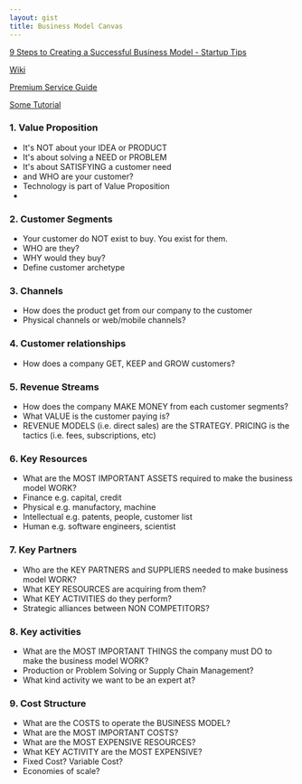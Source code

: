 ```yaml
---
layout: gist
title: Business Model Canvas
---
```


[9 Steps to Creating a Successful Business Model - Startup Tips](https://www.youtube.com/watch?v=IP0cUBWTgpY)

[Wiki](https://en.wikipedia.org/wiki/Business_Model_Canvas)

[Premium Service Guide](https://strategyzer.com/)

[Some Tutorial](https://www.alexandercowan.com/business-model-canvas-templates/)

### 1. Value Proposition

- It's NOT about your IDEA or PRODUCT
- It's about solving a NEED or PROBLEM
- It's about SATISFYING a customer need
- and WHO are your customer?
- Technology is part of Value Proposition
- 

### 2. Customer Segments

- Your customer do NOT exist to buy. You exist for them.
- WHO are they?
- WHY would they buy?
- Define customer archetype

### 3. Channels

- How does the product get from our company to the customer
- Physical channels or web/mobile channels?

### 4. Customer relationships

- How does a company GET, KEEP and GROW customers?

### 5. Revenue Streams

- How does the company MAKE MONEY from each customer segments?
- What VALUE is the customer paying is? 
- REVENUE MODELS (i.e. direct sales) are the STRATEGY. PRICING is the tactics (i.e. fees, subscriptions, etc)

### 6. Key Resources

- What are the MOST IMPORTANT ASSETS required to make the business model WORK?
- Finance  e.g. capital, credit
- Physical e.g. manufactory, machine
- Intellectual e.g. patents, people, customer list
- Human e.g. software engineers, scientist

### 7. Key Partners

- Who are the KEY PARTNERS and SUPPLIERS needed to make business model WORK?
- What KEY RESOURCES are acquiring from them?
- What KEY ACTIVITIES do they perform?
- Strategic alliances between NON COMPETITORS?

### 8. Key activities

- What are the MOST IMPORTANT THINGS the company must DO to make the business model WORK?
- Production or Problem Solving or Supply Chain Management?
- What kind activity we want to be an expert at?

### 9. Cost Structure

- What are the COSTS to operate the BUSINESS MODEL?
- What are the MOST IMPORTANT COSTS?
- What are the MOST EXPENSIVE RESOURCES?
- What KEY ACTIVITY are the MOST EXPENSIVE?
- Fixed Cost? Variable Cost?
- Economies of scale?
